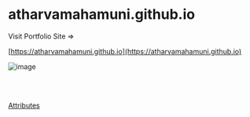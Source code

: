 # atharvamahamuni.github.io

<p>Visit Portfolio Site =></p> 

[https://atharvamahamuni.github.io](https://atharvamahamuni.github.io)

![image](https://user-images.githubusercontent.com/57866448/193450073-692c66b1-b3a5-4aed-9ae2-ea09833342be.png)

<br>
<br>

[Attributes](https://atharvamahamuni.github.io/attributes)
